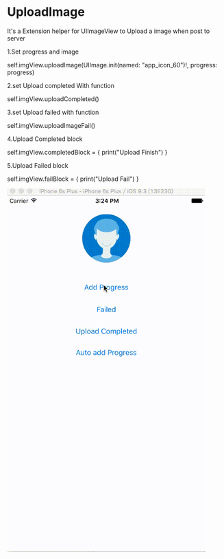 # UploadImage
It's a Extension helper for UIImageView to Upload a image when post to server

1.Set progress and image

  self.imgView.uploadImage(UIImage.init(named: "app_icon_60")!, progress: progress)
  
2.set Upload completed With function

  self.imgView.uploadCompleted()
  
3.set Upload failed with function

  self.imgView.uploadImageFail()
        
4.Upload Completed block

  self.imgView.completedBlock = {
        print("Upload Finish")
  }
  
5.Upload Failed block

  self.imgView.failBlock = {
      print("Upload Fail")
  }
  
![circledemo](https://github.com/MillmanY/UploadImage/blob/master/screen.gif)

